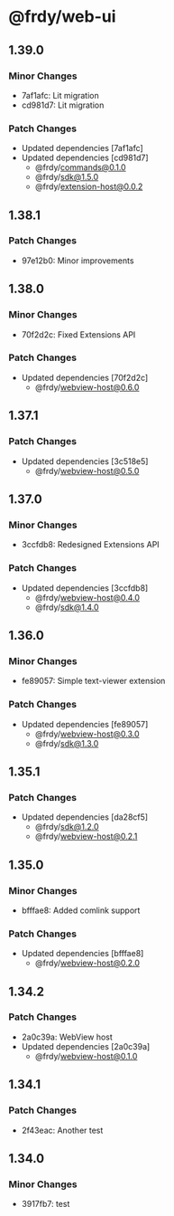 # @frdy/web-ui

## 1.39.0

### Minor Changes

- 7af1afc: Lit migration
- cd981d7: Lit migration

### Patch Changes

- Updated dependencies [7af1afc]
- Updated dependencies [cd981d7]
  - @frdy/commands@0.1.0
  - @frdy/sdk@1.5.0
  - @frdy/extension-host@0.0.2

## 1.38.1

### Patch Changes

- 97e12b0: Minor improvements

## 1.38.0

### Minor Changes

- 70f2d2c: Fixed Extensions API

### Patch Changes

- Updated dependencies [70f2d2c]
  - @frdy/webview-host@0.6.0

## 1.37.1

### Patch Changes

- Updated dependencies [3c518e5]
  - @frdy/webview-host@0.5.0

## 1.37.0

### Minor Changes

- 3ccfdb8: Redesigned Extensions API

### Patch Changes

- Updated dependencies [3ccfdb8]
  - @frdy/webview-host@0.4.0
  - @frdy/sdk@1.4.0

## 1.36.0

### Minor Changes

- fe89057: Simple text-viewer extension

### Patch Changes

- Updated dependencies [fe89057]
  - @frdy/webview-host@0.3.0
  - @frdy/sdk@1.3.0

## 1.35.1

### Patch Changes

- Updated dependencies [da28cf5]
  - @frdy/sdk@1.2.0
  - @frdy/webview-host@0.2.1

## 1.35.0

### Minor Changes

- bfffae8: Added comlink support

### Patch Changes

- Updated dependencies [bfffae8]
  - @frdy/webview-host@0.2.0

## 1.34.2

### Patch Changes

- 2a0c39a: WebView host
- Updated dependencies [2a0c39a]
  - @frdy/webview-host@0.1.0

## 1.34.1

### Patch Changes

- 2f43eac: Another test

## 1.34.0

### Minor Changes

- 3917fb7: test
